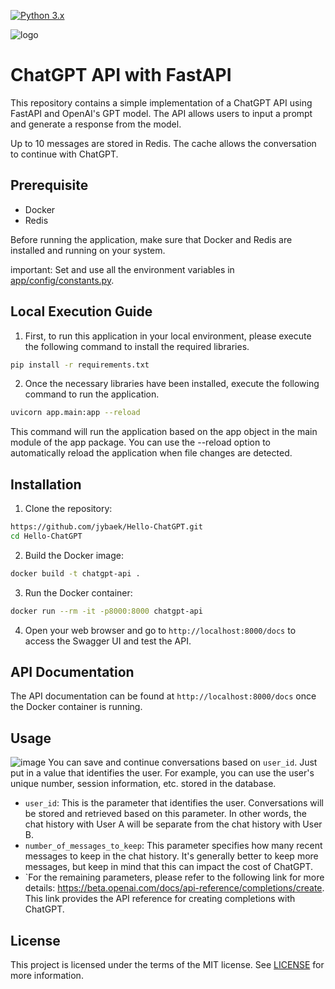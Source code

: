 [![Python 3.x](https://img.shields.io/badge/python-3.x-green.svg)](https://www.python.org/downloads/release/python-360/)

![logo](https://user-images.githubusercontent.com/10207709/225381809-51b4d378-fe26-4571-9135-d91957943d08.jpg)

# ChatGPT API with FastAPI
This repository contains a simple implementation of a ChatGPT API using FastAPI and OpenAI's GPT model. 
The API allows users to input a prompt and generate a response from the model.

Up to 10 messages are stored in Redis. 
The cache allows the conversation to continue with ChatGPT.

## Prerequisite
- Docker
- Redis

Before running the application, make sure that Docker and Redis are installed and running on your system.

important: Set and use all the environment variables in [app/config/constants.py](app/config/constants.py).

## Local Execution Guide
1. First, to run this application in your local environment, please execute the following command to install the required libraries.
```bash
pip install -r requirements.txt
```

2. Once the necessary libraries have been installed, execute the following command to run the application.
```bash
uvicorn app.main:app --reload
```
This command will run the application based on the app object in the main module of the app package. 
You can use the --reload option to automatically reload the application when file changes are detected.

## Installation
1. Clone the repository:
```bash
https://github.com/jybaek/Hello-ChatGPT.git
cd Hello-ChatGPT
```

2. Build the Docker image:
```bash
docker build -t chatgpt-api .
```

3. Run the Docker container:
```bash
docker run --rm -it -p8000:8000 chatgpt-api
```

4. Open your web browser and go to `http://localhost:8000/docs` to access the Swagger UI and test the API.

## API Documentation
The API documentation can be found at `http://localhost:8000/docs` once the Docker container is running.

## Usage
![image](https://user-images.githubusercontent.com/10207709/225383322-2c7c24ad-8c4f-4864-be1e-a04ceae2c7fd.png)
You can save and continue conversations based on `user_id`. 
Just put in a value that identifies the user. 
For example, you can use the user's unique number, session information, etc. stored in the database.

- `user_id`: This is the parameter that identifies the user. Conversations will be stored and retrieved based on this parameter. In other words, the chat history with User A will be separate from the chat history with User B.
- `number_of_messages_to_keep`: This parameter specifies how many recent messages to keep in the chat history. It's generally better to keep more messages, but keep in mind that this can impact the cost of ChatGPT.
- `For the remaining parameters, please refer to the following link for more details: https://beta.openai.com/docs/api-reference/completions/create. This link provides the API reference for creating completions with ChatGPT.

## License
This project is licensed under the terms of the MIT license. See [LICENSE](license) for more information.
